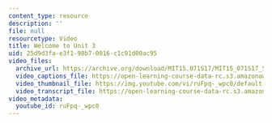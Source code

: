```yaml
---
content_type: resource
description: ''
file: null
resourcetype: Video
title: Welcome to Unit 3
uid: 25d9d3fa-e3f1-98b7-0016-c1c91d00ac95
video_files:
  archive_url: https://archive.org/download/MIT15.071S17/MIT15_071S17_Session_3.1.01_300k.mp4
  video_captions_file: https://open-learning-course-data-rc.s3.amazonaws.com/15-071-the-analytics-edge-spring-2017/8d6347637d195aa6af1e69caeb90b9bd_ruFpq-_wpc0.vtt
  video_thumbnail_file: https://img.youtube.com/vi/ruFpq-_wpc0/default.jpg
  video_transcript_file: https://open-learning-course-data-rc.s3.amazonaws.com/15-071-the-analytics-edge-spring-2017/44ff276ef8f0960750236c14e7b3d803_ruFpq-_wpc0.pdf
video_metadata:
  youtube_id: ruFpq-_wpc0
---
```

